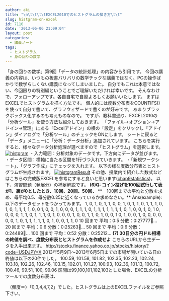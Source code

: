```yaml
---
author: aki
title: "\n\t\t\t\tEXCEL2010でのヒストグラムの描き方\t\t"
slug: histgram-on-excel
id: 7110
date: '2013-06-06 21:09:04'
layout: post
categories:
  - 講義ノート
tags:
  - ヒストグラム
  - 身の回りの数学
---
```


「身の回りの数学」第9回「データの統計処理」の内容から引用です。 今回の講義の内容は、いつもの板書バリバリの数学チックな講義ではなく、PCの操作ばかりで数学らしくない講義になってしまいました。 自分でもこれは本意ではない、今回限りの特別編ということでご理解いただければ幸いです。 そんなわけで、フォローアップです。各自自宅で自習よろしくお願いいたします。 まずはEXCELでヒストグラムを描く方法です。 個人的には度数分布表をCOUNTIFS()を使って自分で書いて、グラフウィザードで書くのが好みです。 あまりブラックボックス化するのも考えものなので。 ですが、教科書通り、EXCEL2010の「分析ツール」を使う方法も紹介しておきます。 「ファイル→オプション→アドイン→管理」にある「Excelアドイン」の横の「設定」をクリックし「アドイン」ダイアログで「分析ツール」のチェックをONにします。 シートに戻ると「データ」メニューに「分析：データ分析」追加されています。 こちらを実行すると、様々なデータ分析処理が選べますので「ヒストグラム」を選択します。 [![histgram](http://aki.shirai.as/wp-content/uploads/2013/06/histgram-300x168.png)](http://aki.shirai.as/2013/06/histgram-on-excel/histgram/) ・入力範囲：分析対象のデータです。下方向にデータが並びます。 ・データ区間：横軸に当たる区間を1行づつ入れていきます。 ・「新規ワークシート」、「グラフ作成」にチェックを入れます。 以下の様な度数分布表とヒストグラムが生成されます。 [![histgramResult](http://aki.shirai.as/wp-content/uploads/2013/06/histgramResult-300x148.png)](http://aki.shirai.as/2013/06/histgram-on-excel/histgramresult/) その他、授業内で紹介した数式などはこちらの完成版EXCELを参考にすると良いと思います([chap9statistics](http://aki.shirai.as/2013/06/histgram-on-excel/chap9statistics-2/))。 以下、演習問題（発展分）の補足解説です。 **(6)Q: コイン投げを100回試行して表が1、裏が0としたとき、10回、20回、50回、** **　100回までの平均と分散を求め、母平均0.5、母分散0.25に近くなっているか求めなさい。** Ans(example):以下のデータセットをつかってみます。 1, 0, 1, 0, 1, 1, 0, 0, 1, 0, 1, 1, 0, 1, 1, 1, 0, 1, 0, 1, 1, 1, 1, 0, 0 1, 0, 0, 1, 0, 0, 0, 1, 1, 1, 0, 1, 1, 1, 1, 1, 1, 1, 0, 1, 0, 0, 1, 0, 1 0, 0, 0, 0, 1, 1, 0, 1, 1, 1, 0, 1, 0, 0, 0, 1, 0, 0, 1, 1, 0, 1, 0, 0, 1 0, 1, 0, 0, 1, 0, 0, 0, 0, 0, 0, 1, 0, 1, 1, 1, 1, 1, 0, 1, 0, 0, 1, 1, 0 10 回まで 平均：0:5 分散：0:27777... 20 回まで 平均：0:6 分散：0:25263... 50 回まで 平均：0:6 分散：0:24489... 100 回まで 平均：0:52 分散：0:25212... **(7) 30日分の円ドル相場の終値を調べ、度数分布表とヒストグラムを作成せよ** こちらのURLから生データを入手出来ます。 http://stocks.finance.yahoo.co.jp/stocks/history/?code=USDJPY=X 2013年5月9日～2013年6月5日までの市場が開いている日の終値は以下の20件でした。 100.59, 101.58, 101.82, 102.35, 102.23, 102.24, 103.18, 102.26, 102.46, 103.15, 102.01, 101.27, 100.93, 102.36, 101.13, 100.72, 100.46, 99.51, 100, 99.06 区間は99,100,101,102,103とした場合、EXCELの分析ツールでの度数分布表は、

<div>　（頻度＝）「0,3,4,4,7,2」でした。ヒストグラムは上のEXCELファイルをご参照下さい。</div>